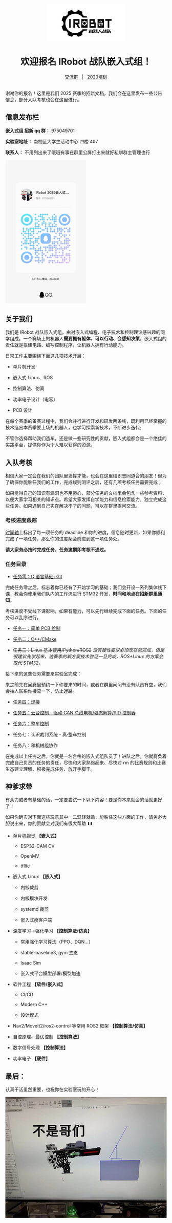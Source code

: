 <p align="center">
    <img width=50% src="assets/p1.png"/>
</p>

<h1 align="center">欢迎报名 IRobot 战队嵌入式组！</h1>

<div align="center">
    <a href="http://qm.qq.com/cgi-bin/qm/qr?_wv=1027&k=2JehDBVI8BBWEfourtdRF60RpF1zjHOV&authKey=EvFODrPUWOLijVFji0AScdjeAl2JCO7ZtpbFKF14VjfpjFyHmIU3e%2FijA%2FvoBc2l&noverify=0&group_code=635535591">交流群</a>
    <span>&nbsp;&nbsp;|&nbsp;&nbsp;</span>
    <a href="https://space.bilibili.com/436391821/channel/collectiondetail?sid=1809229">2023培训</a>
    </br></br>
</div>

谢谢你的报名！这里是我们 2025 赛季的招新文档，我们会在这里发布一些公告信息，部分入队考核也会在这里进行。

## 信息发布栏

**嵌入式组 招新 qq 群：** 975049701

**实验室地址：** 南校区大学生活动中心 四楼 407

**联系人：** 不用列出来了哦哦有事在群里公屏打出来就好私聊群主管理也行

<img width=50% src="assets/p2.jpg"/>

## 关于我们

我们是 IRobot 战队嵌入式组，由对嵌入式编程、电子技术和控制理论感兴趣的同学组成。一个赛场上的机器人**需要拥有躯体、可以行动、会感知决策**，嵌入式组的责任就是搭建电路、编写控制程序，让机器人拥有行动能力。

日常工作主要围绕下面这几项技术开展：

- 单片机开发

- 嵌入式 Linux、ROS

- 控制算法、仿真

- 功率电子设计（电容）

- PCB 设计

在每个赛季的备赛过程中，我们会并行进行开发和研发两条线，既利用已经掌握的技术造出本赛季要上场的机器人，也学习探索新技术，不断进步迭代;

不管你选择帮助我们造车，还是做一些研究性的贡献，嵌入式组都会是一个绝佳的实践平台，提供你作为个人难以获得的资源。

## 入队考核

相信大家一定会在我们的团队里发挥才能，也会在这里结识志同道合的朋友！但为了确保你能胜任我们的工作，完成规则测评之后，还有几项考核任务需要完成；

如果觉得自己的知识有漏洞也不用担心，部分任务的文档里会包含一些参考资料，以便大家学习相关的知识点。希望大家发挥自学能力和信息检索能力，独立完成这些任务。如果遇到自己实在解决不了的问题，可以在群里提问交流。

### 考核进度跟踪

[时间轴](https://w0ybodqyg7f.feishu.cn/share/base/view/shrcnuEAKBb1HkQ7SRoO7ExsDTQ)上标出了每一项任务的 deadline 和你的进度。信息随时更新，如果你顺利完成了一项任务，那么你的进度条会前进到这一项任务处。

**请大家务必按时完成任务，任务逾期即考核不通过。**

### 任务目录

- [任务零：C 语言基础+Git](tasks/0.prerequisites/README.md)

完成任务零之后，标志着你已经有了开始学习的基础；我们会开设一系列集体线下课，教会你使用我们队内的工作流进行 STM32 开发，**时间和地点在招新群里通知**。

考核进度不受线下课影响，如果有能力，可以先行继续完成下面的任务。下面的任务可以乱序进行。

- [任务一：简单 PCB 绘制](tasks/1.pcb/README.md)

- [任务二：C++/CMake](tasks/2.cpp-buildsystem/README.md)

- ~~任务三：Linux 基本使用/Python/ROS2~~ _没有硬性要求必须现在就完成，但是很建议先学起来，这赛季的新方案技术验证一旦完成，ROS+Linux 的方案会取代 STM32。_

接下来的这些任务需要来实验室完成：

来之前先在[问卷](https://w0ybodqyg7f.feishu.cn/share/base/form/shrcnmOrLiNsDxQ9RQW10x1NaSf)里预约一下你要来的时间，或者在群里问问有没有队员有空，我们会抽人联系你接应一下，防止迷路。

- [任务四：焊接](tasks/4.solder/README.md)

- [任务五：云台控制 - 驱动 CAN 总线电机/姿态解算/PID 控制器](tasks/5.gimbal/README.md)

- [任务六：整车控制](tasks/6.vehicle/README.md)

- 任务七：认识裁判系统 - 真·整车控制

- 任务八：和机械组协作

在完成以上任务之后，你就是一名合格的嵌入式组队员了！进队之后，你就肩负着完成自己负责的任务的责任，尽快和大家熟络起来、尽快对 rm 的比赛规则和比赛生态建立理解、积极完成任务、放开手脚干。

## 神爹求带

有余力或者有基础的话，一定要尝试一下以下内容！要是你本来就会的话就更好了！

如果你确实对下面这些玩意其中一二驾轻就熟，能胜任这些方面的工作，请务必大胆说出来，你的贡献会对我们有很大帮助 ⬇️⬇️

- 单片机视觉 **【嵌入式】**

  - ESP32-CAM CV

  - OpenMV

  - tflite

- 嵌入式 Linux **【嵌入式】**

  - 内核裁剪

  - 内核模块开发

  - systemd 裁剪

  - 嵌入式瘦客户端

- 深度学习->强化学习 **【控制算法/仿真】**

  - 常用强化学习算法（PPO、DQN...）

  - stable-baseline3, gym 生态

  - Isaac Sim

  - 嵌入式平台模型部署/模型加速

- 软件工程 **【软件/嵌入式】**

  - CI/CD

  - Modern C++

  - 设计模式

- Nav2/MoveIt2/ros2-control 等常用 ROS2 框架 **【控制算法/仿真】**

- 自控原理、最优控制 **【控制算法】**

- 数字信号处理 **【控制算法】**

- 功率电子 **【硬件】**

## 最后：

认真干活虽然重要，也祝你在实验室玩的开心！

![p3](assets/p3.jpg)
